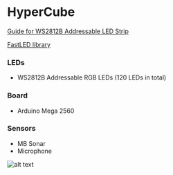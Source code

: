 # HyperCube

[Guide for WS2812B Addressable LED Strip](https://randomnerdtutorials.com/guide-for-ws2812b-addressable-rgb-led-strip-with-arduino/)

[FastLED library](https://github.com/FastLED/FastLED/wiki/Overview)

### LEDs
* WS2812B Addressable RGB LEDs (120 LEDs in total)

### Board
* Arduino Mega 2560

### Sensors
* MB Sonar
* Microphone


![alt text](https://github.com/jacobblyons/Hypercube/blob/master/media/image1.jpg "HyperCube Image")
